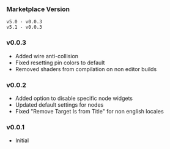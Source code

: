 ### Marketplace Version
```
v5.0 - v0.0.3
v5.1 - v0.0.3
```

### v0.0.3
- Added wire anti-collision
- Fixed resetting pin colors to default
- Removed shaders from compilation on non editor builds

### v0.0.2
- Added option to disable specific node widgets
- Updated default settings for nodes
- Fixed "Remove Target Is from Title" for non english locales
 
### v0.0.1 
- Initial

